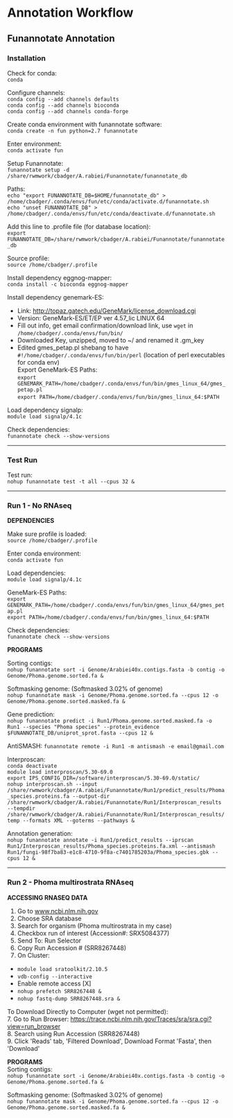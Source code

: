 # Annotation Workflow

## Funannotate Annotation

### Installation
Check for conda:  
`conda`  

Configure channels:  
`conda config --add channels defaults`  
`conda config --add channels bioconda`  
`conda config --add channels conda-forge`  

Create conda environment with funannotate software:  
`conda create -n fun python=2.7 funannotate`  

Enter environment:  
`conda activate fun`  

Setup Funannotate:  
`funannotate setup -d /share/rwmwork/cbadger/A.rabiei/Funannotate/funannotate_db`  

Paths:  
`echo "export FUNANNOTATE_DB=$HOME/funannotate_db" > /home/cbadger/.conda/envs/fun/etc/conda/activate.d/funannotate.sh`  
`echo "unset FUNANNOTATE_DB" > /home/cbadger/.conda/envs/fun/etc/conda/deactivate.d/funannotate.sh`  

Add this line to .profile file (for database location):  
`export FUNANNOTATE_DB=/share/rwmwork/cbadger/A.rabiei/Funannotate/funannotate_db`  

Source profile:  
`source /home/cbadger/.profile`  

Install dependency eggnog-mapper:  
`conda install -c bioconda eggnog-mapper`  

Install dependency genemark-ES:  
* Link: http://topaz.gatech.edu/GeneMark/license_download.cgi  
* Version: GeneMark-ES/ET/EP ver 4.57_lic LINUX 64  
* Fill out info, get email confirmation/download link, use `wget` in `/home/cbadger/.conda/envs/fun/bin/`  
* Downloaded Key, unzipped, moved to ~/ and renamed it .gm_key  
* Edited gmes_petap.pl shebang to have `#!/home/cbadger/.conda/envs/fun/bin/perl` (location of perl executables for conda env)  
Export GeneMark-ES Paths:  
`export GENEMARK_PATH=/home/cbadger/.conda/envs/fun/bin/gmes_linux_64/gmes_petap.pl`  
`export PATH=/home/cbadger/.conda/envs/fun/bin/gmes_linux_64:$PATH`  

Load dependency signalp:  
`module load signalp/4.1c`  

Check dependencies:  
`funannotate check --show-versions`  
___
### Test Run
Test run:  
`nohup funannotate test -t all --cpus 32 &`  
___
### Run 1 - No RNAseq
__DEPENDENCIES__  

Make sure profile is loaded:  
`source /home/cbadger/.profile`  

Enter conda environment:  
`conda activate fun`  

Load dependencies:  
`module load signalp/4.1c`  

GeneMark-ES Paths:  
`export GENEMARK_PATH=/home/cbadger/.conda/envs/fun/bin/gmes_linux_64/gmes_petap.pl`  
`export PATH=/home/cbadger/.conda/envs/fun/bin/gmes_linux_64:$PATH`  

Check dependencies:  
`funannotate check --show-versions`  

__PROGRAMS__  

Sorting contigs:  
`nohup funannotate sort -i Genome/Arabiei40x.contigs.fasta -b contig -o Genome/Phoma.genome.sorted.fa &`  

Softmasking genome: (Softmasked 3.02% of genome)  
`nohup funannotate mask -i Genome/Phoma.genome.sorted.fa --cpus 12 -o Genome/Phoma.genome.sorted.masked.fa &`  

Gene prediction:  
`nohup funannotate predict -i Run1/Phoma.genome.sorted.masked.fa -o Run1 --species "Phoma species" --protein_evidence $FUNANNOTATE_DB/uniprot_sprot.fasta --cpus 12 &`  

AntiSMASH:
`funannotate remote -i Run1 -m antismash -e email@gmail.com`

Interproscan:  
`conda deactivate`  
`module load interproscan/5.30-69.0`  
`export IPS_CONFIG_DIR=/software/interproscan/5.30-69.0/static/`  
`nohup interproscan.sh --input /share/rwmwork/cbadger/A.rabiei/Funannotate/Run1/predict_results/Phoma_species.proteins.fa --output-dir /share/rwmwork/cbadger/A.rabiei/Funannotate/Run1/Interproscan_results --tempdir /share/rwmwork/cbadger/A.rabiei/Funannotate/Run1/Interproscan_results/temp --formats XML --goterms --pathways &`  

Annotation generation:  
`nohup funannotate annotate -i Run1/predict_results --iprscan Run1/Interproscan_results/Phoma_species.proteins.fa.xml --antismash Run1/fungi-98f7ba83-e1c8-4710-9f8a-c7401785203a/Phoma_species.gbk --cpus 12 &`  
___
### Run 2 - Phoma multirostrata RNAseq
__ACCESSING RNASEQ DATA__  
1. Go to www.ncbi.nlm.nih.gov  
2. Choose SRA database 
3. Search for organism (Phoma multirostrata in my case)  
4. Checkbox run of interest (Accession#: SRX5084377)  
5. Send To: Run Selector  
6. Copy Run Accession # (SRR8267448) 
7. On Cluster:
* `module load sratoolkit/2.10.5`
* `vdb-config --interactive`
* Enable remote access [X]
* `nohup prefetch SRR8267448 &`
* `nohup fastq-dump SRR8267448.sra &`

To Download Directly to Computer (wget not permitted):  
7. Go to Run Browser: https://trace.ncbi.nlm.nih.gov/Traces/sra/sra.cgi?view=run_browser  
8. Search using Run Accession (SRR8267448)  
9. Click 'Reads' tab, 'Filtered Download', Download Format 'Fasta', then 'Download'  

__PROGRAMS__  
Sorting contigs:  
`nohup funannotate sort -i Genome/Arabiei40x.contigs.fasta -b contig -o Genome/Phoma.genome.sorted.fa &`  

Softmasking genome: (Softmasked 3.02% of genome)  
`nohup funannotate mask -i Genome/Phoma.genome.sorted.fa --cpus 12 -o Genome/Phoma.genome.sorted.masked.fa &`

